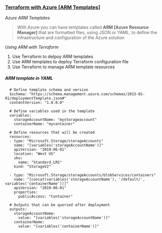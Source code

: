 ### [Terraform with Azure [ARM Templates]](https://github.com/hashicorp/terraform-provider-azurerm/tree/main/examples)

*Azure ARM Templates*
> With Azure you can have templates called **ARM [Azure Resource Manager]** that are formatted files, using JSON or YAML, to define the infrastructure and configuration of the Azure solution

*Using ARM with Terraform*
1. Use Terraform to delpoy ARM templates
2. Use ARM templates to deploy Terraform configuration file
3. Use Terraform to manage ARM template resources

##### ARM template in YAML
```
  # Define template schema and version
  $schema: "https://schema.management.azure.com/schemas/2015-01-01/deploymentTemplate.json#"
  contentVersion: "1.0.0.0"

  # Define variables used in the template
  variables:
    storageAccountName: "mystorageaccount"
    containerName: "mycontainer"

  # Define resources that will be created
  resources:
  - type: "Microsoft.Storage/storageAccounts"
    name: "[variables('storageAccountName')]"
    apiVersion: "2019-06-01"
    location: "West US"
    sku:
      name: "Standard_LRS"
    kind: "StorageV2"

  - type: "Microsoft.Storage/storageAccounts/blobServices/containers"
    name: "[concat(variables('storageAccountName'), '/default/', variables('containerName'))]"
    apiVersion: "2019-06-01"
    properties:
      publicAccess: "Container"

  # Outputs that can be queried after deployment
  outputs:
    storageAccountName:
      value: "[variables('storageAccountName')]"
    containerName:
      value: "[variables('containerName')]"
```
